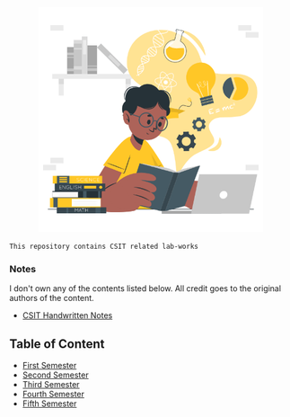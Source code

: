 <p align="center"><img src="assets/student.gif" width="400"></p>

    This repository contains CSIT related lab-works

### Notes

I don't own any of the contents listed below. All credit goes to the original authors of the content.

- [CSIT Handwritten Notes](https://drive.google.com/drive/folders/1Upd81GUyoEky-eg4Do8mf5v6j47jCgk5?usp=sharing)

## Table of Content

- [First Semester](https://github.com/iambasanta/cc/tree/master/1st-sem)
- [Second Semester](https://github.com/iambasanta/cc/tree/master/2nd-sem)
- [Third Semester](https://github.com/iambasanta/cc/tree/master/3rd-sem)
- [Fourth Semester](https://github.com/iambasanta/cc/tree/master/4th-sem)
- [Fifth Semester](https://github.com/iambasanta/cc/tree/master/5th-sem)
